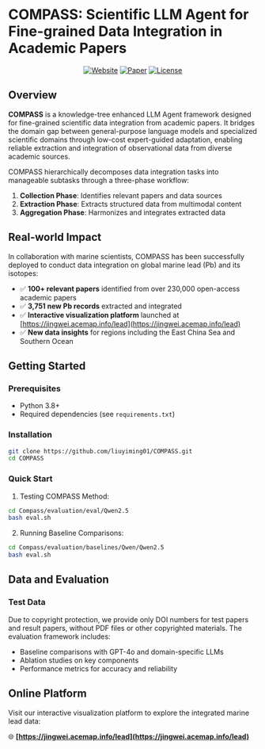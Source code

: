 # COMPASS: Scientific LLM Agent for Fine-grained Data Integration in Academic Papers

<div align="center">

[![Website](https://img.shields.io/badge/Website-Visit%20Here-blue)](https://jingwei.acemap.info/lead)
[![Paper](https://img.shields.io/badge/Paper-Coming%20Soon-red)]()
[![License](https://img.shields.io/badge/License-MIT-green)]()

</div>

## Overview

**COMPASS** is a knowledge-tree enhanced LLM Agent framework designed for fine-grained scientific data integration from academic papers. It bridges the domain gap between general-purpose language models and specialized scientific domains through low-cost expert-guided adaptation, enabling reliable extraction and integration of observational data from diverse academic sources.

COMPASS hierarchically decomposes data integration tasks into manageable subtasks through a three-phase workflow:

1. **Collection Phase**: Identifies relevant papers and data sources
2. **Extraction Phase**: Extracts structured data from multimodal content
3. **Aggregation Phase**: Harmonizes and integrates extracted data

## Real-world Impact

In collaboration with marine scientists, COMPASS has been successfully deployed to conduct data integration on global marine lead (Pb) and its isotopes:

- ✅ **100+ relevant papers** identified from over 230,000 open-access academic papers
- ✅ **3,751 new Pb records** extracted and integrated
- ✅ **Interactive visualization platform** launched at [https://jingwei.acemap.info/lead](https://jingwei.acemap.info/lead)
- ✅ **New data insights** for regions including the East China Sea and Southern Ocean

## Getting Started

### Prerequisites

- Python 3.8+
- Required dependencies (see `requirements.txt`)

### Installation

```bash
git clone https://github.com/liuyiming01/COMPASS.git
cd COMPASS
```

### Quick Start
1. Testing COMPASS Method:
```bash
cd Compass/evaluation/eval/Qwen2.5
bash eval.sh
```

2. Running Baseline Comparisons:
```bash
cd Compass/evaluation/baselines/Qwen/Qwen2.5
bash eval.sh
```

## Data and Evaluation

### Test Data

Due to copyright protection, we provide only DOI numbers for test papers and result papers, without PDF files or other copyrighted materials. The evaluation framework includes:

- Baseline comparisons with GPT-4o and domain-specific LLMs
- Ablation studies on key components
- Performance metrics for accuracy and reliability


## Online Platform

Visit our interactive visualization platform to explore the integrated marine lead data:

🌐 **[https://jingwei.acemap.info/lead](https://jingwei.acemap.info/lead)**